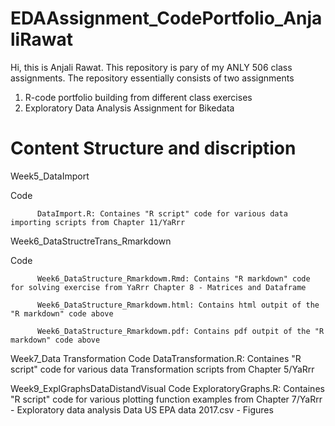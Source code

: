 # EDAAssignment_CodePortfolio_AnjaliRawat
Hi, this is Anjali Rawat. This repository is pary of my ANLY 506 class assignments. The repository essentially consists of two assignments
1) R-code portfolio building from different class exercises 
2) Exploratory Data Analysis Assignment for Bikedata

# Content Structure and discription

Week5_DataImport

   Code 
   
          DataImport.R: Containes "R script" code for various data importing scripts from Chapter 11/YaRrr
          
          
Week6_DataStructreTrans_Rmarkdown

   Code 
   
          Week6_DataStructure_Rmarkdowm.Rmd: Contains "R markdown" code for solving exercise from YaRrr Chapter 8 - Matrices and Dataframe
          
          Week6_DataStructure_Rmarkdowm.html: Contains html outpit of the "R markdown" code above
          
          Week6_DataStructure_Rmarkdowm.pdf: Contains pdf outpit of the "R markdown" code above
          
Week7_Data Transformation 
   Code
          DataTransformation.R: Containes "R script" code for various data Transformation scripts from Chapter 5/YaRrr
          
Week9_ExplGraphsDataDistandVisual
   Code
          ExploratoryGraphs.R: Containes "R script" code for various plotting function examples from Chapter 7/YaRrr - Exploratory data analysis
   Data
          US EPA data 2017.csv - 
   Figures
   
    
